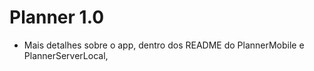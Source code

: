 # Planner 1.0

- Mais detalhes sobre o app, dentro dos README do PlannerMobile e PlannerServerLocal,
